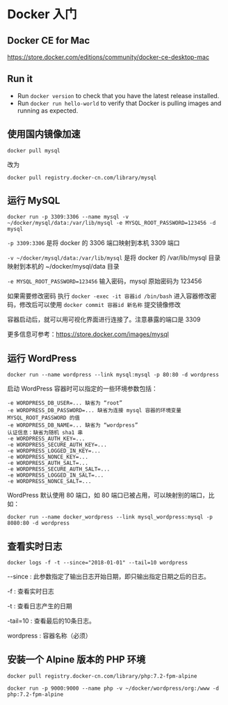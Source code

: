 # Docker 入门

## Docker CE for Mac

https://store.docker.com/editions/community/docker-ce-desktop-mac

## Run it

* Run `docker version` to check that you have the latest release installed.
* Run `docker run hello-world` to verify that Docker is pulling images and running as expected.

## 使用国内镜像加速

`docker pull mysql`

改为

`docker pull registry.docker-cn.com/library/mysql`

## 运行 MySQL

`docker run -p 3309:3306 --name mysql -v ~/docker/mysql/data:/var/lib/mysql -e MYSQL_ROOT_PASSWORD=123456 -d mysql`

`-p 3309:3306` 是将 docker 的 3306 端口映射到本机 3309 端口

`-v ~/docker/mysql/data:/var/lib/mysql` 是将 docker 的 /var/lib/mysql 目录映射到本机的 ~/docker/mysql/data 目录

`-e MYSQL_ROOT_PASSWORD=123456` 输入密码，mysql 原始密码为 123456

如果需要修改密码 执行 `docker -exec -it 容器id /bin/bash` 进入容器修改密码，修改后可以使用 `docker commit 容器id 新名称` 提交镜像修改

容器启动后，就可以用可视化界面进行连接了。注意暴露的端口是 3309

更多信息可参考：https://store.docker.com/images/mysql

## 运行 WordPress

`docker run --name wordpress --link mysql:mysql -p 80:80 -d wordpress`

启动 WordPress 容器时可以指定的一些环境参数包括：

```
-e WORDPRESS_DB_USER=... 缺省为 “root”
-e WORDPRESS_DB_PASSWORD=... 缺省为连接 mysql 容器的环境变量 MYSQL_ROOT_PASSWORD 的值
-e WORDPRESS_DB_NAME=... 缺省为 “wordpress”
认证信息：缺省为随机 sha1 串
-e WORDPRESS_AUTH_KEY=...
-e WORDPRESS_SECURE_AUTH_KEY=...
-e WORDPRESS_LOGGED_IN_KEY=...
-e WORDPRESS_NONCE_KEY=...
-e WORDPRESS_AUTH_SALT=...
-e WORDPRESS_SECURE_AUTH_SALT=...
-e WORDPRESS_LOGGED_IN_SALT=...
-e WORDPRESS_NONCE_SALT=...
```
WordPress 默认使用 80 端口，如 80 端口已被占用，可以映射别的端口，比如：

`docker run --name docker_wordpress --link mysql_wordpress:mysql -p 8080:80 -d wordpress`

## 查看实时日志

`docker logs -f -t --since="2018-01-01" --tail=10 wordpress`

--since : 此参数指定了输出日志开始日期，即只输出指定日期之后的日志。

-f : 查看实时日志

-t : 查看日志产生的日期

-tail=10 : 查看最后的10条日志。

wordpress : 容器名称（必须）

## 安装一个 Alpine 版本的 PHP 环境

`docker pull registry.docker-cn.com/library/php:7.2-fpm-alpine`

`docker run -p 9000:9000 --name php -v ~/docker/wordpress/org:/www -d php:7.2-fpm-alpine`
